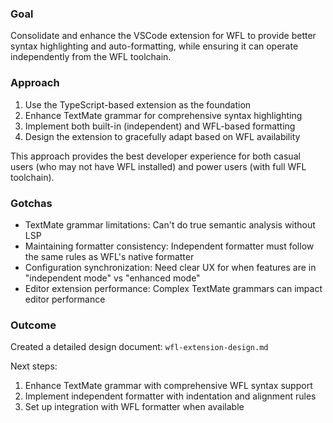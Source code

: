 ### Goal  
Consolidate and enhance the VSCode extension for WFL to provide better syntax highlighting and auto-formatting, while ensuring it can operate independently from the WFL toolchain.

### Approach  
1. Use the TypeScript-based extension as the foundation
2. Enhance TextMate grammar for comprehensive syntax highlighting
3. Implement both built-in (independent) and WFL-based formatting
4. Design the extension to gracefully adapt based on WFL availability

This approach provides the best developer experience for both casual users (who may not have WFL installed) and power users (with full WFL toolchain).

### Gotchas  
- TextMate grammar limitations: Can't do true semantic analysis without LSP
- Maintaining formatter consistency: Independent formatter must follow the same rules as WFL's native formatter
- Configuration synchronization: Need clear UX for when features are in "independent mode" vs "enhanced mode"
- Editor extension performance: Complex TextMate grammars can impact editor performance

### Outcome  
Created a detailed design document: `wfl-extension-design.md`

Next steps:
1. Enhance TextMate grammar with comprehensive WFL syntax support
2. Implement independent formatter with indentation and alignment rules
3. Set up integration with WFL formatter when available